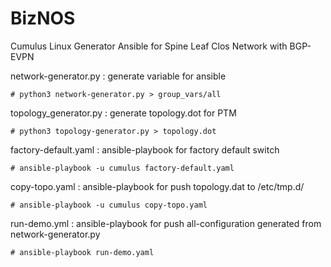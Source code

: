# BizNOS
Cumulus Linux Generator Ansible for Spine Leaf Clos Network with BGP-EVPN

network-generator.py : generate variable for ansible
```
# python3 network-generator.py > group_vars/all
```

topology_generator.py : generate topology.dot for PTM
```
# python3 topology-generator.py > topology.dot
```

factory-default.yaml : ansible-playbook for factory default switch
```
# ansible-playbook -u cumulus factory-default.yaml
```

copy-topo.yaml : ansible-playbook for push topology.dat to /etc/tmp.d/
```
# ansible-playbook -u cumulus copy-topo.yaml
```

run-demo.yml : ansible-playbook for push all-configuration generated from network-generator.py
```
# ansible-playbook run-demo.yaml
```
